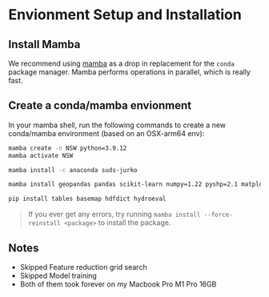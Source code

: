 # Envionment Setup and Installation

## Install Mamba

We recommend using [mamba](https://mamba.readthedocs.io/en/latest/installation.html) as a drop in replacement for the `conda` package manager. Mamba performs operations in parallel, which is really fast.

## Create a conda/mamba envionment

In your mamba shell, run the following commands to create a new conda/mamba environment (based on an OSX-arm64 env):
```bash
mamba create -n NSW python=3.9.12
mamba activate NSW
```

```bash
mamba install -c anaconda suds-jurko
```

```bash
mamba install geopandas pandas scikit-learn numpy=1.22 pyshp=2.1 matplotlib=3.5 seaborn tensorflow pillow shapely fonttools mamba install rioxarray rasterio earthpy h5py joblib pyproj kiwisolver pytables netCDF4 jupyter tqdm geojson ulmo pystac-client planetary-computer richdem elevation xgboost lightgbm python-graphviz vincent hvplot holoviews bokeh
```

```bash
pip install tables basemap hdfdict hydroeval  
```

> If you ever get any errors, try running `mamba install --force-reinstall <package>` to install the package.

## Notes

- Skipped Feature reduction grid search
- Skipped Model training
- Both of them took forever on my Macbook Pro M1 Pro 16GB